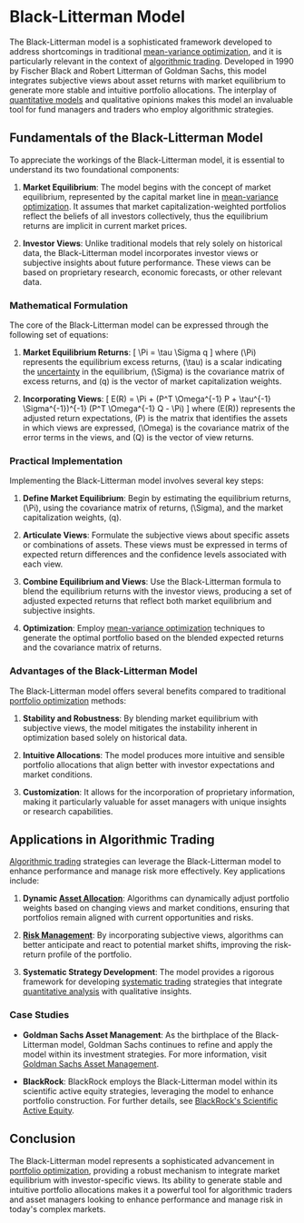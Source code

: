 # Black-Litterman Model

The Black-Litterman model is a sophisticated framework developed to address shortcomings in traditional [mean-variance optimization](../m/mean-variance_optimization.md), and it is particularly relevant in the context of [algorithmic trading](../a/algorithmic_trading.md). Developed in 1990 by Fischer Black and Robert Litterman of Goldman Sachs, this model integrates subjective views about asset returns with market equilibrium to generate more stable and intuitive portfolio allocations. The interplay of [quantitative models](../q/quantitative_models.md) and qualitative opinions makes this model an invaluable tool for fund managers and traders who employ algorithmic strategies.

## Fundamentals of the Black-Litterman Model

To appreciate the workings of the Black-Litterman model, it is essential to understand its two foundational components:

1. **Market Equilibrium**: The model begins with the concept of market equilibrium, represented by the capital market line in [mean-variance optimization](../m/mean-variance_optimization.md). It assumes that market capitalization-weighted portfolios reflect the beliefs of all investors collectively, thus the equilibrium returns are implicit in current market prices.

2. **Investor Views**: Unlike traditional models that rely solely on historical data, the Black-Litterman model incorporates investor views or subjective insights about future performance. These views can be based on proprietary research, economic forecasts, or other relevant data.

### Mathematical Formulation

The core of the Black-Litterman model can be expressed through the following set of equations:

1. **Market Equilibrium Returns**:
   \[
   \Pi = \tau \Sigma q
   \]
   where \(\Pi\) represents the equilibrium excess returns, \(\tau\) is a scalar indicating the [uncertainty](../u/uncertainty_in_trading.md) in the equilibrium, \(\Sigma\) is the covariance matrix of excess returns, and \(q\) is the vector of market capitalization weights.

2. **Incorporating Views**:
   \[
   E(R) = \Pi + (P^T \Omega^{-1} P + \tau^{-1} \Sigma^{-1})^{-1} (P^T \Omega^{-1} Q - \Pi)
   \]
   where \(E(R)\) represents the adjusted return expectations, \(P\) is the matrix that identifies the assets in which views are expressed, \(\Omega\) is the covariance matrix of the error terms in the views, and \(Q\) is the vector of view returns.

### Practical Implementation

Implementing the Black-Litterman model involves several key steps:

1. **Define Market Equilibrium**: Begin by estimating the equilibrium returns, \(\Pi\), using the covariance matrix of returns, \(\Sigma\), and the market capitalization weights, \(q\).

2. **Articulate Views**: Formulate the subjective views about specific assets or combinations of assets. These views must be expressed in terms of expected return differences and the confidence levels associated with each view.

3. **Combine Equilibrium and Views**: Use the Black-Litterman formula to blend the equilibrium returns with the investor views, producing a set of adjusted expected returns that reflect both market equilibrium and subjective insights.

4. **Optimization**: Employ [mean-variance optimization](../m/mean-variance_optimization.md) techniques to generate the optimal portfolio based on the blended expected returns and the covariance matrix of returns.

### Advantages of the Black-Litterman Model

The Black-Litterman model offers several benefits compared to traditional [portfolio optimization](../p/portfolio_optimization.md) methods:

1. **Stability and Robustness**: By blending market equilibrium with subjective views, the model mitigates the instability inherent in optimization based solely on historical data.

2. **Intuitive Allocations**: The model produces more intuitive and sensible portfolio allocations that align better with investor expectations and market conditions.

3. **Customization**: It allows for the incorporation of proprietary information, making it particularly valuable for asset managers with unique insights or research capabilities.

## Applications in Algorithmic Trading

[Algorithmic trading](../a/algorithmic_trading.md) strategies can leverage the Black-Litterman model to enhance performance and manage risk more effectively. Key applications include:

1. **Dynamic [Asset Allocation](../a/asset_allocation.md)**: Algorithms can dynamically adjust portfolio weights based on changing views and market conditions, ensuring that portfolios remain aligned with current opportunities and risks.

2. **[Risk Management](../r/risk_management.md)**: By incorporating subjective views, algorithms can better anticipate and react to potential market shifts, improving the risk-return profile of the portfolio.

3. **Systematic Strategy Development**: The model provides a rigorous framework for developing [systematic trading](../s/systematic_trading.md) strategies that integrate [quantitative analysis](../q/quantitative_analysis.md) with qualitative insights.

### Case Studies

- **Goldman Sachs Asset Management**: As the birthplace of the Black-Litterman model, Goldman Sachs continues to refine and apply the model within its investment strategies. For more information, visit [Goldman Sachs Asset Management](https://www.gsam.com/content/gsam/global/en/market-insights/gsam-perspectives.html).

- **BlackRock**: BlackRock employs the Black-Litterman model within its scientific active equity strategies, leveraging the model to enhance portfolio construction. For further details, see [BlackRock's Scientific Active Equity](https://www.blackrock.com/us/individual/products/219301/blackrock-scientific-active-equity-fund).

## Conclusion

The Black-Litterman model represents a sophisticated advancement in [portfolio optimization](../p/portfolio_optimization.md), providing a robust mechanism to integrate market equilibrium with investor-specific views. Its ability to generate stable and intuitive portfolio allocations makes it a powerful tool for algorithmic traders and asset managers looking to enhance performance and manage risk in today's complex markets.